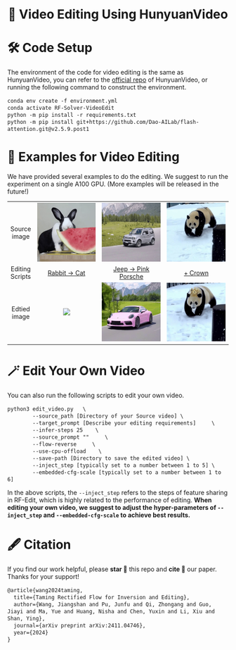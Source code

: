 <div align="center">
  
# 🎥 Video Editing Using HunyuanVideo

</div>




# 🛠️ Code Setup
The environment of the code for video editing is the same as HunyuanVideo, you can refer to the [official repo](https://github.com/Tencent/HunyuanVideo) of HunyuanVideo, or running the following command to construct the environment.
```
conda env create -f environment.yml
conda activate RF-Solver-VideoEdit
python -m pip install -r requirements.txt
python -m pip install git+https://github.com/Dao-AILab/flash-attention.git@v2.5.9.post1
```
# 🚀 Examples for Video Editing
We have provided several examples to do the editing. We suggest to run the experiment on a single A100 GPU. (More examples will be released in the future!)


<table class="center">
<tr>
  <td width=10% align="center">Source image</td>
  <td width=30% align="center"><img src="../assets/repo_figures/examples/source/rabbit_source.gif" raw=true></td>
  <td width=30% align="center"><img src="../assets/repo_figures/examples/source/jeep_source.gif" raw=true></td>
  <td width=30% align="center"><img src="../assets/repo_figures/examples/source/panda_source.gif" raw=true></td>
</tr>
<tr>
  <td width="10%" align="center">Editing Scripts</td>
  <td width="30%" align="center"><a href="scripts/run_rabbit.sh">Rabbit -> Cat</a></td>
  <td width="30%" align="center"><a href="scripts/run_jeep.sh">Jeep -> Pink Porsche</a></td>
  <td width="30%" align="center"><a href="scripts/run_panda.sh">+ Crown</a></td>
</tr>
<tr>
  <td width=10% align="center">Edtied image</td>
  <td width=30% align="center"><img src="../assets/repo_figures/examples/edit/rabbit_edit.gif" raw=true></td>
  <td width=30% align="center"><img src="../assets/repo_figures/examples/edit/jeep_edit.gif" raw=true></td>
  <td width=30% align="center"><img src="../assets/repo_figures/examples/edit/panda_edit.gif" raw=true></td>
</tr>

</table>


# 🪄 Edit Your Own Video

You can also run the following scripts to edit your own video. 
```
python3 edit_video.py   \
        --source_path [Directory of your Source video] \
        --target_prompt [Describe your editing requirements]     \
        --infer-steps 25    \
        --source_prompt ""     \
        --flow-reverse     \
        --use-cpu-offload    \
        --save-path [Directory to save the edited video] \
        --inject_step [typically set to a number between 1 to 5] \
        --embedded-cfg-scale [typically set to a number between 1 to 6] 
```
In the above scripts, the ```--inject_step``` refers to the steps of feature sharing in RF-Edit, which is highly related to the performance of editing. **When editing your own video, we suggest to adjust the hyper-parameters of ```--inject_step``` and ```--embedded-cfg-scale``` to achieve best results.**



# 🖋️ Citation

If you find our work helpful, please **star 🌟** this repo and **cite 📑** our paper. Thanks for your support!

```
@article{wang2024taming,
  title={Taming Rectified Flow for Inversion and Editing},
  author={Wang, Jiangshan and Pu, Junfu and Qi, Zhongang and Guo, Jiayi and Ma, Yue and Huang, Nisha and Chen, Yuxin and Li, Xiu and Shan, Ying},
  journal={arXiv preprint arXiv:2411.04746},
  year={2024}
}
```

